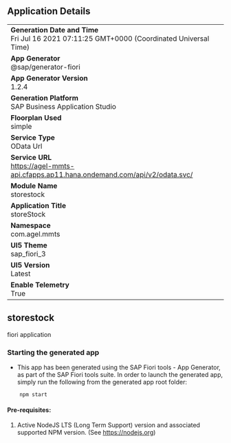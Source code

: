 ## Application Details
|               |
| ------------- |
|**Generation Date and Time**<br>Fri Jul 16 2021 07:11:25 GMT+0000 (Coordinated Universal Time)|
|**App Generator**<br>@sap/generator-fiori|
|**App Generator Version**<br>1.2.4|
|**Generation Platform**<br>SAP Business Application Studio|
|**Floorplan Used**<br>simple|
|**Service Type**<br>OData Url|
|**Service URL**<br>https://agel-mmts-api.cfapps.ap11.hana.ondemand.com/api/v2/odata.svc/
|**Module Name**<br>storestock|
|**Application Title**<br>storeStock|
|**Namespace**<br>com.agel.mmts|
|**UI5 Theme**<br>sap_fiori_3|
|**UI5 Version**<br>Latest|
|**Enable Telemetry**<br>True|

## storestock

fiori application

### Starting the generated app

-   This app has been generated using the SAP Fiori tools - App Generator, as part of the SAP Fiori tools suite.  In order to launch the generated app, simply run the following from the generated app root folder:

```
    npm start
```

#### Pre-requisites:

1. Active NodeJS LTS (Long Term Support) version and associated supported NPM version.  (See https://nodejs.org)


